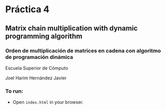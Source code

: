 # Práctica 4
## Matrix chain multiplication with dynamic programming algorithm
### Orden de multiplicación de matrices en cadena con algoritmo de programación dinámica

Escuela Superior de Cómputo

Joel Harim Hernández Javier

### To run:
- Open `index.html` in your browser.